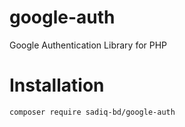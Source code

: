 # google-auth
Google Authentication Library for PHP

# Installation
<code>composer require sadiq-bd/google-auth</code>
